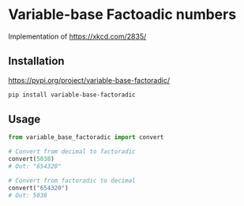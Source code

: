 # Variable-base Factoadic numbers

Implementation of https://xkcd.com/2835/

## Installation

https://pypi.org/project/variable-base-factoradic/

```bash
pip install variable-base-factoradic
```

## Usage

```python
from variable_base_factoradic import convert

# Convert from decimal to factoradic
convert(5038)
# Out: "654320"

# Convert from factoradic to decimal
convert("654320")
# Out: 5038
```